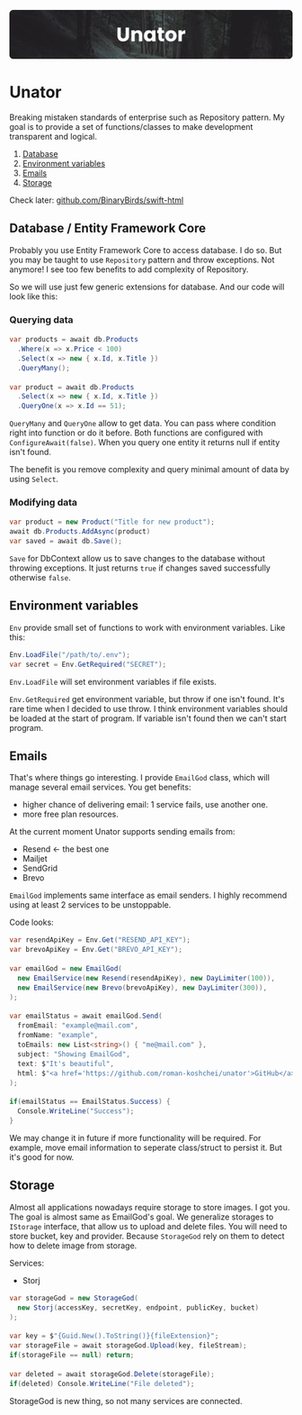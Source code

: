 ![unator banner](./assets/unator-banner.png)

# Unator

Breaking mistaken standards of enterprise such as Repository pattern.
My goal is to provide a set of functions/classes to make development transparent and logical.

1. [Database](#database--entity-framework-core)
2. [Environment variables](#environment-variables)
3. [Emails](#emails)
4. [Storage](#storage)

Check later: [github.com/BinaryBirds/swift-html](https://github.com/BinaryBirds/swift-html)

## Database / Entity Framework Core

Probably you use Entity Framework Core to access database. I do so.
But you may be taught to use `Repository` pattern and throw exceptions. Not anymore!
I see too few benefits to add complexity of Repository.

So we will use just few generic extensions for database. And our code will look like this:

### Querying data

```csharp
var products = await db.Products
  .Where(x => x.Price < 100)
  .Select(x => new { x.Id, x.Title })
  .QueryMany();

var product = await db.Products
  .Select(x => new { x.Id, x.Title })
  .QueryOne(x => x.Id == 51);
```

`QueryMany` and `QueryOne` allow to get data. You can pass where condition right into function or do it before. Both functions are configured with `ConfigureAwait(false)`. When you query one entity it returns null if entity isn't found.

The benefit is you remove complexity and query minimal amount of data by using `Select`.

### Modifying data

```csharp
var product = new Product("Title for new product");
await db.Products.AddAsync(product)
var saved = await db.Save();
```

`Save` for DbContext allow us to save changes to the database without throwing exceptions. It just returns `true` if changes saved successfully otherwise `false`.

## Environment variables

`Env` provide small set of functions to work with environment variables. Like this:

```csharp
Env.LoadFile("/path/to/.env");
var secret = Env.GetRequired("SECRET");
```

`Env.LoadFile` will set environment variables if file exists.

`Env.GetRequired` get environment variable, but throw if one isn't found. It's rare time when I decided to use throw. I think environment variables should be loaded at the start of program. If variable isn't found then we can't start program.

## Emails

That's where things go interesting. I provide `EmailGod` class, which will manage several email services. You get benefits:

- higher chance of delivering email: 1 service fails, use another one.
- more free plan resources.

At the current moment Unator supports sending emails from:

- Resend <- the best one
- Mailjet
- SendGrid
- Brevo

`EmailGod` implements same interface as email senders. I highly recommend using at least 2 services to be unstoppable.

Code looks:

```csharp
var resendApiKey = Env.Get("RESEND_API_KEY");
var brevoApiKey = Env.Get("BREVO_API_KEY");

var emailGod = new EmailGod(
  new EmailService(new Resend(resendApiKey), new DayLimiter(100)),
  new EmailService(new Brevo(brevoApiKey), new DayLimiter(300)),
);

var emailStatus = await emailGod.Send(
  fromEmail: "example@mail.com",
  fromName: "example",
  toEmails: new List<string>() { "me@mail.com" },
  subject: "Showing EmailGod",
  text: $"It's beautiful",
  html: $"<a href='https://github.com/roman-koshchei/unator'>GitHub</a>"
);

if(emailStatus == EmailStatus.Success) {
  Console.WriteLine("Success");
}
```

We may change it in future if more functionality will be required. For example, move email
information to seperate class/struct to persist it. But it's good for now.

## Storage

Almost all applications nowadays require storage to store images.
I got you. The goal is almost same as EmailGod's goal. We generalize storages to
`IStorage` interface, that allow us to upload and delete files. You will need to store
bucket, key and provider. Because `StorageGod` rely on them to detect how to delete image
from storage.

Services:

- Storj

```csharp
var storageGod = new StorageGod(
  new Storj(accessKey, secretKey, endpoint, publicKey, bucket)
);

var key = $"{Guid.New().ToString()}{fileExtension}";
var storageFile = await storageGod.Upload(key, fileStream);
if(storageFile == null) return;

var deleted = await storageGod.Delete(storageFile);
if(deleted) Console.WriteLine("File deleted");
```

StorageGod is new thing, so not many services are connected.
